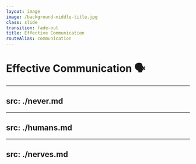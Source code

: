 ```yaml
---
layout: image
image: /background-middle-title.jpg
class: slide
transition: fade-out
title: Effective Communication
routeAlias: communication
---
```


<div class="flex h-full flex-items-center">
  <h1 class="text-left m-b-0 font-bold">
    Effective Communication 🗣️
  </h1>
</div>

<!-- Never -->

---
src: ./never.md
---

<!-- Humans -->

---
src: ./humans.md
---

<!-- Nerves -->

---
src: ./nerves.md
---
